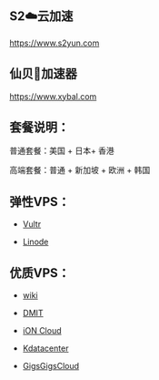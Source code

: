 
## S2☁️云加速

https://www.s2yun.com

## 仙贝🐚加速器

https://www.xybal.com

## 套餐说明：

普通套餐：美国 + 日本+ 香港 

高端套餐：普通 + 新加坡 + 欧洲 + 韩国

## 弹性VPS：

* [Vultr](https://www.vultr.com/?ref=8245248)

* [Linode](https://www.linode.com/?r=e86fb9ef58cd6a51c8d2dab3485cea85e1af6e27)

## 优质VPS：

* [wiki](https://idc.wiki/aff.php?aff=2538)

* [DMIT](https://www.dmit.io/aff.php?aff=3149)

* [iON Cloud](https://ion.krypt.com/aff.php?aff=1646)

* [Kdatacenter](https://www.kdatacenter.com/myportal/?affid=832)

* [GigsGigsCloud](https://clientarea.gigsgigscloud.com/?affid=3589)
